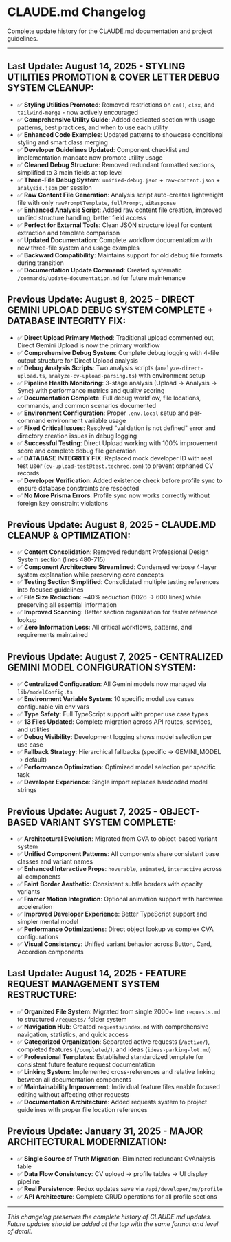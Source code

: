 # CLAUDE.md Changelog

Complete update history for the CLAUDE.md documentation and project guidelines.

---

## **Last Update**: August 14, 2025 - **STYLING UTILITIES PROMOTION & COVER LETTER DEBUG SYSTEM CLEANUP**:
- ✅ **Styling Utilities Promoted**: Removed restrictions on `cn()`, `clsx`, and `tailwind-merge` - now actively encouraged
- ✅ **Comprehensive Utility Guide**: Added dedicated section with usage patterns, best practices, and when to use each utility
- ✅ **Enhanced Code Examples**: Updated patterns to showcase conditional styling and smart class merging
- ✅ **Developer Guidelines Updated**: Component checklist and implementation mandate now promote utility usage
- ✅ **Cleaned Debug Structure**: Removed redundant formatted sections, simplified to 3 main fields at top level
- ✅ **Three-File Debug System**: `unified-debug.json` + `raw-content.json` + `analysis.json` per session
- ✅ **Raw Content File Generation**: Analysis script auto-creates lightweight file with only `rawPromptTemplate`, `fullPrompt`, `aiResponse`
- ✅ **Enhanced Analysis Script**: Added raw content file creation, improved unified structure handling, better field access
- ✅ **Perfect for External Tools**: Clean JSON structure ideal for content extraction and template comparison
- ✅ **Updated Documentation**: Complete workflow documentation with new three-file system and usage examples
- ✅ **Backward Compatibility**: Maintains support for old debug file formats during transition
- ✅ **Documentation Update Command**: Created systematic `/commands/update-documentation.md` for future maintenance

## **Previous Update**: August 8, 2025 - **DIRECT GEMINI UPLOAD DEBUG SYSTEM COMPLETE + DATABASE INTEGRITY FIX**:
- ✅ **Direct Upload Primary Method**: Traditional upload commented out, Direct Gemini Upload is now the primary workflow
- ✅ **Comprehensive Debug System**: Complete debug logging with 4-file output structure for Direct Upload analysis
- ✅ **Debug Analysis Scripts**: Two analysis scripts (`analyze-direct-upload.ts`, `analyze-cv-upload-parsing.ts`) with environment setup
- ✅ **Pipeline Health Monitoring**: 3-stage analysis (Upload → Analysis → Sync) with performance metrics and quality scoring
- ✅ **Documentation Complete**: Full debug workflow, file locations, commands, and common scenarios documented
- ✅ **Environment Configuration**: Proper `.env.local` setup and per-command environment variable usage
- ✅ **Fixed Critical Issues**: Resolved "validation is not defined" error and directory creation issues in debug logging
- ✅ **Successful Testing**: Direct Upload working with 100% improvement score and complete debug file generation
- ✅ **DATABASE INTEGRITY FIX**: Replaced mock developer ID with real test user (`cv-upload-test@test.techrec.com`) to prevent orphaned CV records
- ✅ **Developer Verification**: Added existence check before profile sync to ensure database constraints are respected
- ✅ **No More Prisma Errors**: Profile sync now works correctly without foreign key constraint violations

## **Previous Update**: August 8, 2025 - **CLAUDE.MD CLEANUP & OPTIMIZATION**: 
- ✅ **Content Consolidation**: Removed redundant Professional Design System section (lines 480-715)
- ✅ **Component Architecture Streamlined**: Condensed verbose 4-layer system explanation while preserving core concepts  
- ✅ **Testing Section Simplified**: Consolidated multiple testing references into focused guidelines
- ✅ **File Size Reduction**: ~40% reduction (1026 → 600 lines) while preserving all essential information
- ✅ **Improved Scanning**: Better section organization for faster reference lookup
- ✅ **Zero Information Loss**: All critical workflows, patterns, and requirements maintained

## **Previous Update**: August 7, 2025 - **CENTRALIZED GEMINI MODEL CONFIGURATION SYSTEM**: 
- ✅ **Centralized Configuration**: All Gemini models now managed via `lib/modelConfig.ts`
- ✅ **Environment Variable System**: 10 specific model use cases configurable via env vars
- ✅ **Type Safety**: Full TypeScript support with proper use case types
- ✅ **13 Files Updated**: Complete migration across API routes, services, and utilities
- ✅ **Debug Visibility**: Development logging shows model selection per use case
- ✅ **Fallback Strategy**: Hierarchical fallbacks (specific → GEMINI_MODEL → default)
- ✅ **Performance Optimization**: Optimized model selection per specific task
- ✅ **Developer Experience**: Single import replaces hardcoded model strings

## **Previous Update**: August 7, 2025 - **OBJECT-BASED VARIANT SYSTEM COMPLETE**: 
- ✅ **Architectural Evolution**: Migrated from CVA to object-based variant system
- ✅ **Unified Component Patterns**: All components share consistent base classes and variant names
- ✅ **Enhanced Interactive Props**: `hoverable`, `animated`, `interactive` across all components
- ✅ **Faint Border Aesthetic**: Consistent subtle borders with opacity variants
- ✅ **Framer Motion Integration**: Optional animation support with hardware acceleration
- ✅ **Improved Developer Experience**: Better TypeScript support and simpler mental model
- ✅ **Performance Optimizations**: Direct object lookup vs complex CVA configurations
- ✅ **Visual Consistency**: Unified variant behavior across Button, Card, Accordion components

## **Last Update**: August 14, 2025 - **FEATURE REQUEST MANAGEMENT SYSTEM RESTRUCTURE**:
- ✅ **Organized File System**: Migrated from single 2000+ line `requests.md` to structured `/requests/` folder system
- ✅ **Navigation Hub**: Created `requests/index.md` with comprehensive navigation, statistics, and quick access
- ✅ **Categorized Organization**: Separated active requests (`/active/`), completed features (`/completed/`), and ideas (`ideas-parking-lot.md`)
- ✅ **Professional Templates**: Established standardized template for consistent future feature request documentation  
- ✅ **Linking System**: Implemented cross-references and relative linking between all documentation components
- ✅ **Maintainability Improvement**: Individual feature files enable focused editing without affecting other requests
- ✅ **Documentation Architecture**: Added requests system to project guidelines with proper file location references

## **Previous Update**: January 31, 2025 - **MAJOR ARCHITECTURAL MODERNIZATION**: 
- ✅ **Single Source of Truth Migration**: Eliminated redundant CvAnalysis table
- ✅ **Data Flow Consistency**: CV upload → profile tables → UI display pipeline
- ✅ **Real Persistence**: Redux updates save via `/api/developer/me/profile`
- ✅ **API Architecture**: Complete CRUD operations for all profile sections

---

*This changelog preserves the complete history of CLAUDE.md updates. Future updates should be added at the top with the same format and level of detail.*